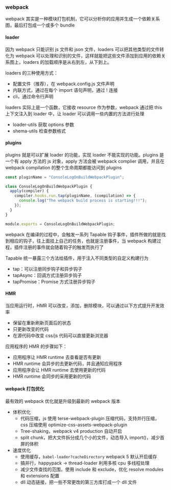 ### webpack

webpack 其实是一种模块打包机制，它可以分析你的应用并生成一个依赖关系图，最后打包成一个或多个 bundle

#### loader

因为 webpack 只能识别 js 文件和 json 文件，loaders 可以把其他类型的文件转化为 webpack 可以处理和识别的文件，这样就能把这些文件添加到应用的依赖关系图上，loaders 的加载顺序是从右到左，从下到上。

loaders 的三种使用方式：

- 配置文件（推荐），在 webpack.config.js 文件声明
- 内联方式，通过在每个 import 语句声明，通过 ! 连接
- cli，通过命令行声明

loaders 实际上是一个函数，它接收 resource 作为参数，webpack 通过把 this 上下文注入到 loader 中，让 loader 可以调用一些内置的方法进行处理

- loader-utils 获取 options 参数
- shema-utils 检查参数格式

#### plugins

plugins 就是可以扩展 loader 的功能，实现 loader 不能实现的功能。plugins 是一个有 apply 方法的 js 对象，apply 方法会被 webpack complier 调用，并且在 webpack compilation 的整个生命周期都能访问到 plugins

```js
const pluginName = "ConsoleLogOnBuildWebpackPlugin";

class ConsoleLogOnBuildWebpackPlugin {
  apply(compiler) {
    compiler.hooks.run.tap(pluginName, (compilation) => {
      console.log("The webpack build process is starting!!!");
    });
  }
}

module.exports = ConsoleLogOnBuildWebpackPlugin;
```

webpack 在编译的过程中，会触发一系列 Tapable 钩子事件，插件所做的就是找到相应的钩子，往上面挂上自己的任务，也就是注册事件，当 webpack 构建过程，插件注册的事件就会随着钩子的触发而执行了

Tapable 统一暴露三个方法给插件，用于注入不同类型的自定义构建行为

- tap：可以注册同步钩子和异步钩子
- tapAsync：回调方式注册异步钩子
- tapPromise：Promise 方式注册异步钩子

#### HMR

当应用运行时，HMR 可以改变，添加，删除模块，可以通过以下方式提升开发效率

- 保留在重新刷新页面后的状态
- 只更新改变的代码
- 在源代码中改变 css/js 代码可以直接更新浏览器

应用程序的 HMR 的步骤如下：

- 应用程序让 HMR runtime 去查看是否有更新
- HMR runtime 会异步的去更新代码，并且通知应用程序
- 应用程序会让 HMR runtime 去使用更新的代码
- HMR runtime 会同步的采用更新的代码

#### webpack 打包优化

最有效的 webpack 优化就是升级到最新的 webpack 版本

- 体积优化
  - 代码压缩，js 使用 terse-webpack-plugin 压缩代码，支持并行压缩，css 压缩使用 optimize-css-assets-webpack-plugin
  - Tree-shaking，webpack v4 production 自动开启
  - split chunk，把大文件拆分成几个小的文件，动态导入 import()，减少首屏的体积
- 速度优化
  - 使用缓存，`babel-loader?cacheDirectory` webpack 5 默认开启缓存
  - 搞并行，happypack -> thread-loader 利用多核 cpu 多线程处理
  - 减少文件查找的范围，使用 include 和 exclude，优化 resolve modules 和 extensions 配置
  - dll 动态链接，把一些不常更改的第三方库打成一个 dll 文件



